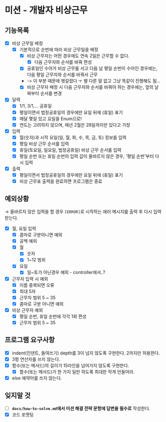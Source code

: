 # 미션 - 개발자 비상근무

## 기능목록

- [x]  비상 근무일 배정
    - [x]  기본적으로 순번에 따라 비상 근무일을 배정
        - [x]  비상 근무자는 어떤 경우에도 연속 2일은 근무할 수 없다.
            - [x]  다음 근무자와 순서를 바꿔 편성
        - [x]  공휴일인 수아가 비상 근무를 서고 다음 날 평일 순번이 수아인 경우에는, 다음 평일 근무자와 순서를 바꿔서 근무
        - -> 이 부분 때문에 헷갈렸다 ㅜ 별 다른 말 없고 그냥 똑같이 진행해도 됨...
        - [x]  비상 근무자 배정 시 다음 근무자와 순서를 바꿔야 하는 경우에는, 앞의 날짜부터 순서를 변경
- [x]  달력
    - [x]  1/1, 3/1,… 공휴일
    - [x]  평일이면서 법정공휴일의 경우에만 요일 뒤에 (휴일) 표기
    - [x]  매달 몇일 있고 요일을 Enum으로!
    - [x]  연도는 고려하지 않으며, 매년 2월은 28일까지만 있다고 가정
- [x]  입력
    - [x]  월(숫자)과 시작 요일(일, 월, 화, 수, 목, 금, 토) 정보를 입력
    - [x]  평일 비상 근무 순서를 입력
    - [x]  휴일(토요일, 일요일, 법정공휴일) 비상 근무 순서를 입력
    - [x]  평일 순번 또는 휴일 순번의 입력 값이 올바르지 않은 경우, '평일 순번'부터 다시 입력
- [x]  출력
    - [x]  평일이면서 법정공휴일의 경우에만 요일 뒤에 (휴일) 표기
    - [x]  비상 근무표 출력을 완료하면 프로그램은 종료

## 예외상황

→ 올바르지 않은 입력을 할 경우 `[ERROR]`로 시작하는 에러 메시지를 출력 후 다시 입력받는다.

- [x]  월, 요일 입력
    - [x]  콤마로 구분아니면 예외
    - [x]  공백 예외
    - [x]  월
        - [x]  숫자
        - [x]  1~12 범위
    - [x]  요일
        - [x]  일~토가 아닌경우 예외 - controller에서..?
- [x]  근무자 입력 시 예외
    - [x]  이름 중복되면 오류
    - [x]  최대 5자
    - [x]  근무자 범위 5 ~ 35
    - [x]  콤마로 구분 아니면 예외
- [x]  비상 근무자 예외
    - [x]  평일 순번, 휴일 순번에 각각 1회 편성
    - [x]  근무자 범위 5 ~ 35

## 프로그램 요구사항

- [x]  indent(인덴트, 들여쓰기) depth를 3이 넘지 않도록 구현한다. 2까지만 허용한다.
- [x]  3항 연산자를 쓰지 않는다.
- [x]  함수(또는 메서드)의 길이가 15라인을 넘어가지 않도록 구현한다.
    - [x]  함수(또는 메서드)가 한 가지 일만 하도록 최대한 작게 만들어라.
- [x]  else 예약어를 쓰지 않는다.

## 잊지말 것
- [ ]  **`docs/how-to-solve.md`에서 미션 해결 전략 문항에 답변을 필수로** 작성한다.
- [x]  코드 포맷팅